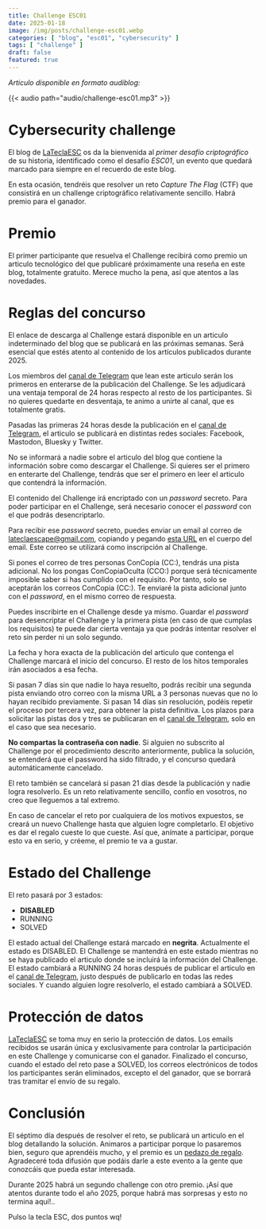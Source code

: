```yaml
---
title: Challenge ESC01
date: 2025-01-18
image: /img/posts/challenge-esc01.webp
categories: [ "blog", "esc01", "cybersecurity" ]
tags: [ "challenge" ]
draft: false
featured: true
---
```


*Articulo disponible en formato audiblog:*

{{< audio path="audio/challenge-esc01.mp3" >}}

# Cybersecurity challenge

El blog de [LaTeclaESC](htts://www.lateclaescape.com) os da la bienvenida al *primer desafío criptográfico* de su historia, identificado como el desafío *ESC01*, un evento que quedará marcado para siempre en el recuerdo de este blog.

En esta ocasión, tendréis que resolver un reto *Capture The Flag* (CTF) que consistirá en un challenge criptográfico relativamente sencillo. Habrá premio para el ganador.

# Premio

El primer participante que resuelva el Challenge recibirá como premio un articulo tecnológico del que publicaré próximamente una reseña en este blog, totalmente gratuito. Merece mucho la pena, así que atentos a las novedades.

# Reglas del concurso

El enlace de descarga al Challenge estará disponible en un articulo indeterminado del blog que se publicará en las próximas semanas. Será esencial que estés atento al contenido de los artículos publicados durante 2025.

Los miembros del [canal de Telegram](https://t.me/lateclaescape) que lean este articulo serán los primeros en enterarse de la publicación del Challenge. Se les adjudicará una ventaja temporal de 24 horas respecto al resto de los participantes. Si no quieres quedarte en desventaja, te animo a unirte al canal, que es totalmente gratis.

Pasadas las primeras 24 horas desde la publicación en el [canal de Telegram](https://t.me/lateclaescape), el articulo se publicará en distintas redes sociales: Facebook, Mastodon, Bluesky y Twitter.

No se informará a nadie sobre el articulo del blog que contiene la información sobre como descargar el Challenge. Si quieres ser el primero en enterarte del Challenge, tendrás que ser el primero en leer el articulo que contendrá la información.

El contenido del Challenge irá encriptado con un *password* secreto. Para poder participar en el Challenge, será necesario conocer el *password* con el que podrás desencriptarlo.

Para recibir ese *password* secreto, puedes enviar un email al correo de lateclaescape@gmail.com, copiando y pegando [esta URL](https://www.lateclaescape.com/post/2025/challenge-esc01/) en el cuerpo del email. Este correo se utilizará como inscripción al Challenge.

Si pones el correo de tres personas ConCopia (CC:), tendrás una pista adicional. No los pongas ConCopiaOculta (CCO:) porque será técnicamente imposible saber si has cumplido con el requisito. Por tanto, solo se aceptarán los correos ConCopia (CC:). Te enviaré la pista adicional junto con el *password*, en el mismo correo de respuesta.

Puedes inscribirte en el Challenge desde ya mismo. Guardar el *password* para desencriptar el Challenge y la primera pista (en caso de que cumplas los requisitos) te puede dar cierta ventaja ya que podrás intentar resolver el reto sin perder ni un solo segundo.

La fecha y hora exacta de la publicación del articulo que contenga el Challenge marcará el inicio del concurso. El resto de los hitos temporales irán asociados a esa fecha.

Si pasan 7 días sin que nadie lo haya resuelto, podrás recibir una segunda pista enviando otro correo con la misma URL a 3 personas nuevas que no lo hayan recibido previamente. Si pasan 14 días sin resolución, podéis repetir el proceso por tercera vez, para obtener la pista definitiva. Los plazos para solicitar las pistas dos y tres se publicaran en el [canal de Telegram](https://t.me/lateclaescape), solo en el caso que sea necesario.

**No compartas la contraseña con nadie**. Si alguien no subscrito al Challenge por el procedimiento descrito anteriormente, publica la solución, se entenderá que el password ha sido filtrado, y el concurso quedará automáticamente cancelado.

El reto también se cancelará si pasan 21 días desde la publicación y nadie logra resolverlo. Es un reto relativamente sencillo, confío en vosotros, no creo que lleguemos a tal extremo.

En caso de cancelar el reto por cualquiera de los motivos expuestos, se creará un nuevo Challenge hasta que alguien logre completarlo. El objetivo es dar el regalo cueste lo que cueste. Así que, anímate a participar, porque esto va en serio, y créeme, el premio te va a gustar.

# Estado del Challenge

El reto pasará por 3 estados:

- **DISABLED**
- RUNNING
- SOLVED

El estado actual del Challenge estará marcado en **negrita**. Actualmente el estado es DISABLED. El Challenge se mantendrá en este estado mientras no se haya publicado el articulo donde se incluirá la información del Challenge. El estado cambiará a RUNNING 24 horas después de publicar el articulo en el [canal de Telegram](https://t.me/lateclaescape), justo después de publicarlo en todas las redes sociales. Y cuando alguien logre resolverlo, el estado cambiará a SOLVED.

# Protección de datos

[LaTeclaESC](htts://www.lateclaescape.com) se toma muy en serio la protección de datos. Los emails recibidos se usarán única y exclusivamente para controlar la participación en este Challenge y comunicarse con el ganador. Finalizado el concurso, cuando el estado del reto pase a SOLVED, los correos electrónicos de todos los participantes serán eliminados, excepto el del ganador, que se borrará tras tramitar el envío de su regalo.

# Conclusión

El séptimo día después de resolver el reto, se publicará un articulo en el blog detallando la solución. Animaros a participar porque lo pasaremos bien, seguro que aprendéis mucho, y el premio es un [pedazo de regalo](/post/2025/mechanical-keyboard-keychron-k8). Agradeceré toda difusión que podáis darle a este evento a la gente que conozcáis que pueda estar interesada.

Durante 2025 habrá un segundo challenge con otro premio. ¡Así que atentos durante todo el año 2025, porque habrá mas sorpresas y esto no termina aquí!..

Pulso la tecla ESC, dos puntos wq!
